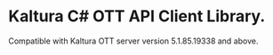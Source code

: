 # Kaltura C# OTT API Client Library.
Compatible with Kaltura OTT server version 5.1.85.19338 and above.

